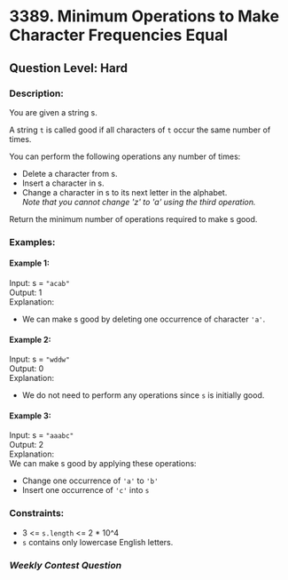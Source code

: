 # 3389. Minimum Operations to Make Character Frequencies Equal
## Question Level: Hard
### Description:
You are given a string s.

A string `t` is called good if all characters of `t` occur the same number of times.

You can perform the following operations any number of times:
- Delete a character from s.
- Insert a character in s.
- Change a character in s to its next letter in the alphabet.<br>
<i>Note that you cannot change 'z' to 'a' using the third operation.</i>

Return the minimum number of operations required to make s good.

### Examples:
#### Example 1:
Input: s = `"acab"`<br>
Output: 1<br>
Explanation:<br>
- We can make s good by deleting one occurrence of character `'a'`.

#### Example 2:
Input: s = `"wddw"`<br>
Output: 0<br>
Explanation:
- We do not need to perform any operations since `s` is initially good.

#### Example 3:
Input: s = `"aaabc"`<br>
Output: 2<br>
Explanation:<br>
We can make s good by applying these operations:
- Change one occurrence of `'a'` to `'b'`
- Insert one occurrence of `'c'` into `s`

### Constraints:

- 3 <= `s.length` <= 2 * 10^4
- `s` contains only lowercase English letters.

### <i>Weekly Contest Question </i>